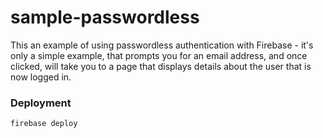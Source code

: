# sample-passwordless

This an example of using passwordless authentication with Firebase - it's only a simple example, that prompts you for an email address, and once clicked, will take you to a page that displays details about the user that is now logged in.

### Deployment

`firebase deploy`


